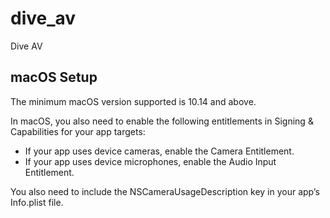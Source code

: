 # dive_av

Dive AV

## macOS Setup

The minimum macOS version supported is 10.14 and above.

In macOS, you also need to enable the following entitlements in Signing & Capabilities for your app targets:

- If your app uses device cameras, enable the Camera Entitlement.
- If your app uses device microphones, enable the Audio Input Entitlement.

You also need to include the NSCameraUsageDescription key in your app’s Info.plist file.

